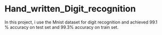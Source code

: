 # Hand_written_Digit_recognition
In this project, i use the Mnist dataset for digit recognition and achieved 99.1 % accuracy on test set and 99.3% accuracy on train set.
